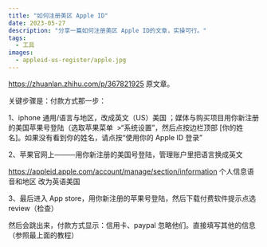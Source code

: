 ```yaml
---
title: "如何注册美区 Apple ID"
date: 2023-05-27
description: "分享一篇如何注册美区 Apple ID的文章，实操可行。"
tags:
  - 工具
images:
  - appleid-us-register/apple.jpg
---
```


https://zhuanlan.zhihu.com/p/367821925 原文章。

关键步骤是：付款方式那一步：

1、iphone 通用/语言与地区，改成英文（US）美国 ；媒体与购买项目用你新注册的美国苹果号登陆（选取苹果菜单  >“系统设置”，然后点按边栏顶部 [你的姓名]。如果没有看到你的姓名，请点按“使用你的 Apple ID 登录”

2、苹果官网上———用你新注册的美国号登陆，管理账户里把语言换成英文

https://appleid.apple.com/account/manage/section/information 个人信息语音和地区 改为英语美国

3、最后进入 App store，用你新注册的苹果号登陆，然后下载付费软件提示点选 review（检查）

然后会跳出来，付款方式显示：信用卡、paypal 忽略他们。直接填写其他的信息（参照最上面的教程）

